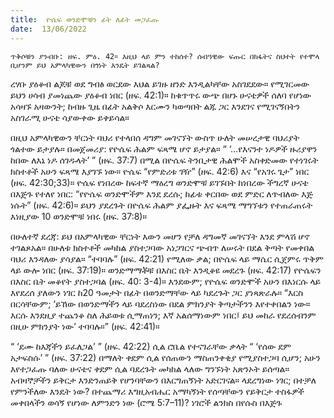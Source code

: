 ```yaml
---
title:  ዮሴፍ ወንድሞቹን ፊት ለፊት መጋፈጡ
date:  13/06/2022
---
```


`ጥቅሶቹን ያንብቡ: ዘፍ. ምዕ. 42። እዚህ ላይ ምን ተከሰተ? ሰብዓዊው ፍጡር በክፋትና ስህተት የተሞላ ቢሆንም ይህ አምላካዊውን በጎነት እንዴት ይገልጻል?`

ረሃቡ ያዕቆብ ልጆቹ ወደ ግብፅ ወርደው እህል ይገዙ ዘንድ እንዲልካቸው አስገደደው። የሚገርመው ይህን ሀሳብ ያመነጨው ያዕቆብ ነበር (ዘፍ. 42:1)። ከቁጥጥሩ ውጭ በሆኑ ሁናቴዎች ሰለባ የሆነው አሳዛኙ አዛውንት; ከብዙ ጊዜ  በፊት አልቅሶ እርሙን ካወጣበት ልጁ ጋር እንደገና የሚገናኝበትን አስገራሚ ሁናቴ ሳያውቀው ይቀይሳል።

በዚህ አምላካዊውን ቸርነት ባህሪ የተላበሰ ዳግም መገናኘት ውስጥ ሁለት መሠረታዊ ባህሪያት ጎልተው ይታያሉ። በመጀመሪያ: የዮሴፍ ሕልም ፍጻሜ ሆኖ ይታያል። “ ‘…የእናንተ ነዶዎች ዙሪያዋን ከበው ለእኔ ነዶ ሰገዱላት’ ” (ዘፍ. 37:7) በሚል በዮሴፍ ትንቢታዊ ሕልሞች አስቀድመው የተነገሩት ክስተቶች አሁን ፍጻሜ እያገኙ ነው። ዮሴፍ “የምድሪቱ ገዥ” (ዘፍ. 42:6) እና “የአገሩ ጌታ” ነበር (ዘፍ. 42:30;33)። ዮሴፍ የነበረው ከፍተኛ ማዕረግ ወንድሞቹ ይገኙበት ከነበረው ችግረኛ ሁናቴ በእጅጉ የተለየ ነበር: “የዮሴፍ ወንድሞችም እንደ ደረሱ; ከፊቱ ቀርበው ወደ ምድር ለጥብለው እጅ ነሱት” (ዘፍ. 42:6)። ይህን ያደረጉት በዮሴፍ ሕልም ያፌዙት እና ፍጻሜ ማግኘቱን የተጠራጠሩት እነዚያው 10 ወንድሞቹ ነበሩ (ዘፍ. 37:8)።

በሁለተኛ ደረጃ: ይህ በአምላካዊው ቸርነት እውን መሆን የቻለ ዳግመኛ መገናኘት እንደ ምላሽ ሆኖ ተገልጾአል። በሁለቱ ክስተቶች መካከል ያስተጋባው አነጋገርና ጭብጥ ለሠሩት በደል ቅጣት የመቀበል ባህሪ እንዳለው ያሳያል። “ተባባሉ” (ዘፍ. 42:21) የሚለው ቃል; በዮሴፍ ላይ ማሴር ሲጀምሩ ጥቅም ላይ ውሎ ነበር (ዘፍ. 37:19)። ወንድማማቾቹ በእስር ቤት እንዲቆዩ መደረጉ (ዘፍ. 42:17) የዮሴፍን በእስር ቤት መቆየት ያስተጋባል (ዘፍ. 40: 3-4)። እንደውም; የዮሴፍ ወንድሞች አሁን በእነርሱ ላይ እየደረሰ ያለውን ነገር ከ20 ዓመታት በፊት በወንድማቸው ላይ ካደረጉት ጋር ያነጻጽራሉ። “እርስ በርሳቸውም; ‘ይኸው በወንድማችን ላይ ባደረስነው በደል ምክንያት ቅጣታችንን እየተቀበልን ነው። እርሱ እንደዚያ ተጨንቆ ስለ ሕይወቱ ሲማጠነን; እኛ አልሰማነውም ነበር፤ ይህ መከራ የደረሰብንም በዚሁ ምክንያት ነው’ ተባባሉ።” (ዘፍ. 42:41)።

“ ‘ደሙ ከእጃችን ይፈለጋል’ ” (ዘፍ. 42:22) ሲል ሮቤል የተናገራቸው ቃላት “ ‘የሰው ደም አታፍስሱ’ ” (ዘፍ. 37:22) በማለት ቀደም ሲል የሰጠውን ማስጠንቀቂያ የሚያስተጋባ ሲሆን; አሁን እየተጋፈጡ ባለው ሁናቴና ቀደም ሲል ባደረጉት መካከል ላለው ግንኙነት አጽንኦት ይሰጣል።  አብዛኞቻችን ይቅርታ እንድንጠይቅ የሆንባቸውን በእርግጠኝነት አድርገናል። ላደረግነው ነገር; በተቻለ የምንችለው እንዴት ነው? በተጨማሪ እግዚአብሔር አማካኝነት የሰጣቸውን የይቅርታ ተስፋዎች መቀበላችን ወሳኝ የሆነው ለምንድን ነው (ሮሜ 5:7–11)?  ነገሮች ልንክስ በየሱስ በእጅጉ